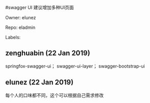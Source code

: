 #swagger UI 建议增加多种UI页面

Owner: elunez

Repo: eladmin

Labels: 

## zenghuabin (22 Jan 2019)

springfox-swagger-ui； swagger-ui-layer； swagger-bootstrap-ui 

## elunez (22 Jan 2019)

每个人的口味都不同，这个可以根据自己需求修改

